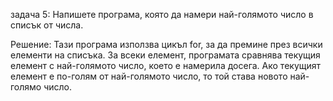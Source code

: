 задача 5: Напишете програма, която да намери най-голямото число в списък от числа.

Решение: Тази програма използва цикъл for, за да премине през всички елементи на списъка. За всеки елемент, програмата сравнява текущия елемент с най-голямото число, което е намерила досега. 
Ако текущият елемент е по-голям от най-голямото число, то той става новото най-голямо число.
